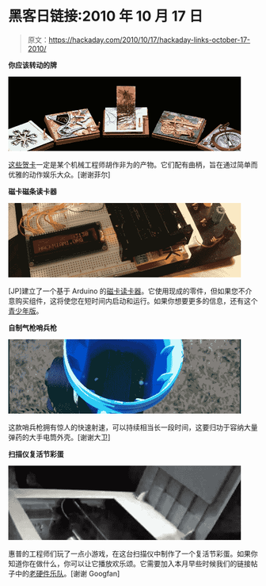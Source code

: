 # 黑客日链接:2010 年 10 月 17 日

> 原文：<https://hackaday.com/2010/10/17/hackaday-links-october-17-2010/>

**你应该转动的牌**

**![](img/baa1e84abcfc88e579e8ce76b8bbe1b4.png "links-mechanicards")**

[这些贺卡](http://www.mechanicards.com/)一定是某个机械工程师胡作非为的产物。它们配有曲柄，旨在通过简单而优雅的动作娱乐大众。[谢谢菲尔]

**磁卡磁条读卡器**

**![](img/779363934b57c09572f9f99a28a4912a.png "links-magnetic-stripe-reader")**

[JP]建立了一个基于 Arduino 的[磁卡读卡器](http://hackmiami.org/2008/12/21/magnetic-stripe-card-reader/)。它使用现成的零件，但如果您不介意购买组件，这将使您在短时间内启动和运行。如果你想要更多的信息，还有这个[青少年版](http://hackaday.com/2010/07/24/teensy-credit-card-reader/)。

**自制气枪哨兵枪**

**![](img/1de015dfa29be7a1ca609101c5def4eb.png "links-airsoft-sentry")**

这款哨兵枪拥有惊人的快速射速，可以持续相当长一段时间，这要归功于容纳大量弹药的大手电筒外壳。[谢谢大卫]

**扫描仪复活节彩蛋**

**![](img/210f35c01dd7719808230c52ff559d42.png "links-easter-egg-scanner")**

惠普的工程师们玩了一点小游戏，在这台扫描仪中制作了一个复活节彩蛋。如果你知道你在做什么，你可以让它播放欢乐颂。它需要加入本月早些时候我们的链接帖子中的[老硬件乐队](http://hackaday.com/2010/10/03/hackaday-links-october-3-2010/)。[谢谢 Googfan]